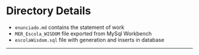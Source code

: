 # Directory Details
- `enunciado.md` contains the statement of work
- `MER_Escola_WISDOM` file exported from MySql Workbench
- `escolaWisdom.sql` file with generation and inserts in database
---